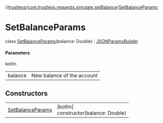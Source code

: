 //[trustless](../../../index.md)/[com.trustless.requests.simulate.setBalance](../index.md)/[SetBalanceParams](index.md)

# SetBalanceParams

class [SetBalanceParams](index.md)(balance: Double) : [JSONParamsBuilder](../../com.trustless.params/-j-s-o-n-params-builder/index.md)

#### Parameters

kotlin

| | |
|---|---|
| balance | New balance of the account |

## Constructors

| | |
|---|---|
| [SetBalanceParams](-set-balance-params.md) | [kotlin]<br>constructor(balance: Double) |
